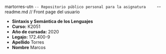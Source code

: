 martorres-utn
`-- Repositorio público personal para la asignatura    
  `-- readme.md // Front page del usuario

* **Sintaxis y Semántica de los Lenguajes**
* **Curso:** K2051
* **Año de cursada:** 2020
* **Legajo:** 172.400-9
* **Apellido** Torres
* **Nombre** Marcos